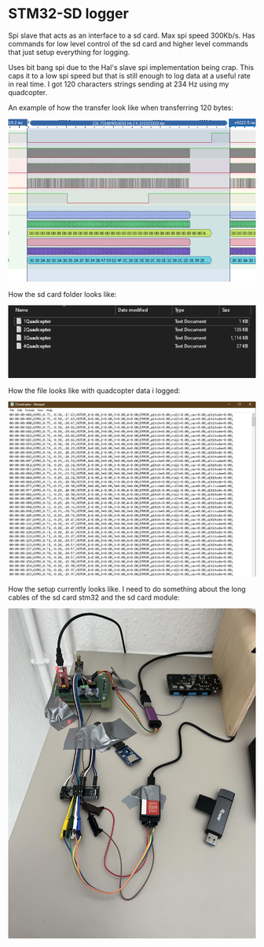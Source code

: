 # STM32-SD logger

Spi slave that acts as an interface to a sd card. Max spi speed 300Kb/s. Has commands for low level control of the sd card and higher level commands that just setup everything for logging.

Uses bit bang spi due to the Hal's slave spi implementation being crap. This caps it to a low spi speed but that is still enough to log data at a useful rate in real time. I got 120 characters strings sending at 234 Hz using my quadcopter.

An example of how the transfer look like when transferring 120 bytes:

![SPI transfer example](./images/logger_max_speed_logic_analyzer.png)

How the sd card folder looks like:

![Log files example in sd card](./images/log_files_example.png)

How the file looks like with quadcopter data i logged:

![Log file content example](./images/file_contents.png)

How the setup currently looks like. I need to do something about the long cables of the sd card stm32 and the sd card module:

![Setup example](./images/setup.jpg)
